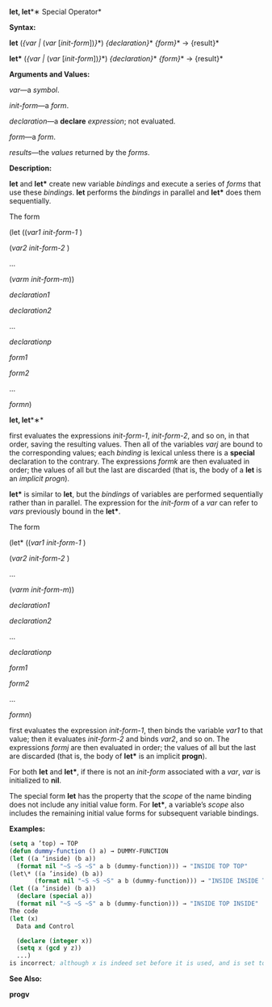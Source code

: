**let, let***∗ Special Operator* 



**Syntax:** 



**let** (*\{var |* (*var* [*init-form*])*\}*\*) *\{declaration\}*\* *\{form\}*\* → \{result\}\* 



**let\*** (*\{var |* (*var* [*init-form*])*\}*\*) *\{declaration\}*\* *\{form\}*\* → \{result\}\* 



**Arguments and Values:** 



*var*—a *symbol*. 



*init-form*—a *form*. 



*declaration*—a **declare** *expression*; not evaluated. 



*form*—a *form*. 



*results*—the *values* returned by the *forms*. 



**Description:** 



**let** and **let\*** create new variable *bindings* and execute a series of *forms* that use these *bindings*. **let** performs the *bindings* in parallel and **let\*** does them sequentially. 



The form 



(let ((*var1 init-form-1* ) 



(*var2 init-form-2* ) 



... 



(*varm init-form-m*)) 



*declaration1* 



*declaration2* 



... 



*declarationp* 



*form1* 



*form2* 



... 



*formn*) 















**let, let***∗* 



first evaluates the expressions *init-form-1*, *init-form-2*, and so on, in that order, saving the resulting values. Then all of the variables *varj* are bound to the corresponding values; each *binding* is lexical unless there is a **special** declaration to the contrary. The expressions *formk* are then evaluated in order; the values of all but the last are discarded (that is, the body of a **let** is an *implicit progn*). 



**let\*** is similar to **let**, but the *bindings* of variables are performed sequentially rather than in parallel. The expression for the *init-form* of a *var* can refer to *vars* previously bound in the **let\***. 



The form 



(let\* ((*var1 init-form-1* ) 



(*var2 init-form-2* ) 



... 



(*varm init-form-m*)) 



*declaration1* 



*declaration2* 



... 



*declarationp* 



*form1* 



*form2* 



... 



*formn*) 



first evaluates the expression *init-form-1*, then binds the variable *var1* to that value; then it evaluates *init-form-2* and binds *var2*, and so on. The expressions *formj* are then evaluated in order; the values of all but the last are discarded (that is, the body of **let\*** is an implicit **progn**). 



For both **let** and **let\***, if there is not an *init-form* associated with a *var*, *var* is initialized to **nil**. 



The special form **let** has the property that the *scope* of the name binding does not include any initial value form. For **let\***, a variable’s *scope* also includes the remaining initial value forms for subsequent variable bindings. 



**Examples:**
```lisp
(setq a ’top) → TOP 
(defun dummy-function () a) → DUMMY-FUNCTION 
(let ((a ’inside) (b a)) 
  (format nil "~S ~S ~S" a b (dummy-function))) → "INSIDE TOP TOP" 
(let\* ((a ’inside) (b a)) 
       (format nil "~S ~S ~S" a b (dummy-function))) → "INSIDE INSIDE TOP" 
(let ((a ’inside) (b a)) 
  (declare (special a)) 
  (format nil "~S ~S ~S" a b (dummy-function))) → "INSIDE TOP INSIDE" 
The code 
(let (x) 
  Data and Control 

  (declare (integer x)) 
  (setq x (gcd y z)) 
  ...) 
is incorrect; although x is indeed set before it is used, and is set to a value of the declared type *integer* , nevertheless x initially takes on the value **nil** in violation of the type declaration. 
```
**See Also:** 



**progv** 



